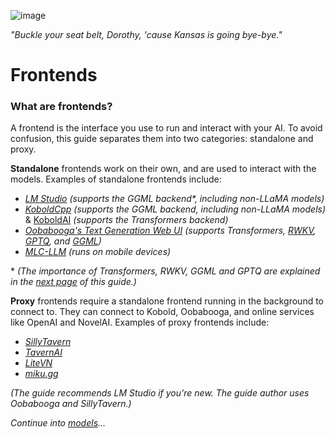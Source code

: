 ![image](https://user-images.githubusercontent.com/55674863/230695241-04ebc080-8fff-4d7e-9e8c-8d5168390150.png)

*"Buckle your seat belt, Dorothy, 'cause Kansas is going bye-bye."*

# Frontends

### What are frontends?

A frontend is the interface you use to run and interact with your AI. To avoid confusion, this guide separates them into two categories: standalone and proxy.

**Standalone** frontends work on their own, and are used to interact with the models. Examples of standalone frontends include:

- *[LM Studio](https://lmstudio.ai)* *(supports the GGML backend\*, including non-LLaMA models)*
- *[KoboldCpp](https://github.com/LostRuins/koboldcpp)* *(supports the GGML backend, including non-LLaMA models)* & [KoboldAI](https://github.com/KoboldAI/KoboldAI-Client) *(supports the Transformers backend)*
- *[Oobabooga's Text Generation Web UI](https://github.com/oobabooga/text-generation-webui)* *(supports Transformers, [RWKV](https://github.com/oobabooga/text-generation-webui/blob/main/docs/RWKV-model.md), [GPTQ](https://github.com/oobabooga/text-generation-webui/blob/main/docs/GPTQ-models-(4-bit-mode).md), and [GGML](https://github.com/oobabooga/text-generation-webui/blob/main/docs/llama.cpp-models.md))*
- *[MLC-LLM](https://mlc.ai/mlc-llm)* *(runs on mobile devices)*

\* *(The importance of Transformers, RWKV, GGML and GPTQ are explained in the [next page](models.md#what-is-a-backend) of this guide.)*

**Proxy** frontends require a standalone frontend running in the background to connect to. They can connect to Kobold, Oobabooga, and online services like OpenAI and NovelAI. Examples of proxy frontends include:

- *[SillyTavern](https://github.com/Cohee1207/SillyTavern)*
- *[TavernAI](https://github.com/TavernAI/TavernAI)*
- *[LiteVN](https://laika-ch.itch.io/laikas-litevn-ui-for-koboldai)*
- *[miku.gg](https://github.com/miku-gg/miku)*

*(The guide recommends LM Studio if you're new. The guide author uses Oobabooga and SillyTavern.)*

*Continue into [models](models.md)...*
